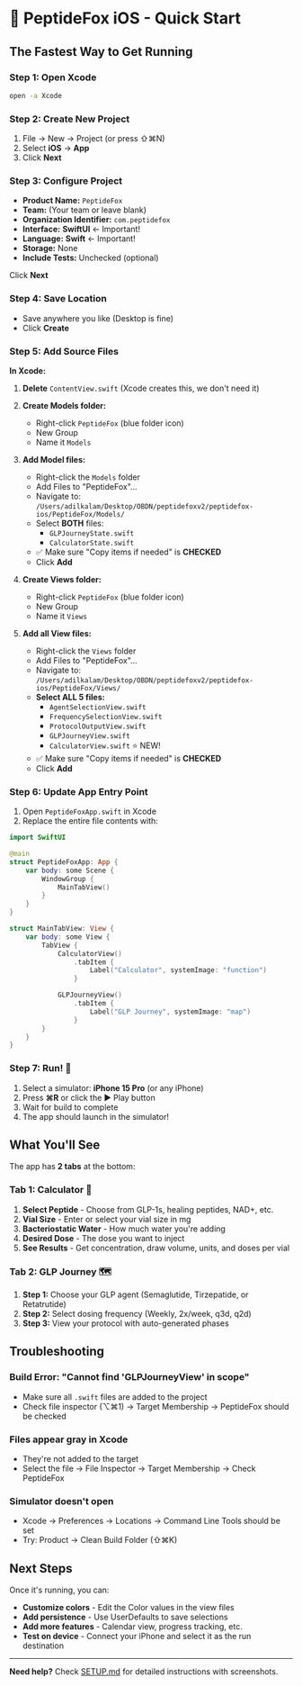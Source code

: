 # 🚀 PeptideFox iOS - Quick Start

## The Fastest Way to Get Running

### Step 1: Open Xcode
```bash
open -a Xcode
```

### Step 2: Create New Project
1. File → New → Project (or press ⇧⌘N)
2. Select **iOS** → **App**
3. Click **Next**

### Step 3: Configure Project
- **Product Name:** `PeptideFox`
- **Team:** (Your team or leave blank)
- **Organization Identifier:** `com.peptidefox`
- **Interface:** **SwiftUI** ← Important!
- **Language:** **Swift** ← Important!
- **Storage:** None
- **Include Tests:** Unchecked (optional)

Click **Next**

### Step 4: Save Location
- Save anywhere you like (Desktop is fine)
- Click **Create**

### Step 5: Add Source Files

**In Xcode:**

1. **Delete** `ContentView.swift` (Xcode creates this, we don't need it)

2. **Create Models folder:**
   - Right-click `PeptideFox` (blue folder icon)
   - New Group
   - Name it `Models`

3. **Add Model files:**
   - Right-click the `Models` folder
   - Add Files to "PeptideFox"...
   - Navigate to: `/Users/adilkalam/Desktop/OBDN/peptidefoxv2/peptidefox-ios/PeptideFox/Models/`
   - Select **BOTH** files:
     - `GLPJourneyState.swift`
     - `CalculatorState.swift`
   - ✅ Make sure "Copy items if needed" is **CHECKED**
   - Click **Add**

4. **Create Views folder:**
   - Right-click `PeptideFox` (blue folder icon)
   - New Group
   - Name it `Views`

5. **Add all View files:**
   - Right-click the `Views` folder
   - Add Files to "PeptideFox"...
   - Navigate to: `/Users/adilkalam/Desktop/OBDN/peptidefoxv2/peptidefox-ios/PeptideFox/Views/`
   - **Select ALL 5 files:**
     - `AgentSelectionView.swift`
     - `FrequencySelectionView.swift`
     - `ProtocolOutputView.swift`
     - `GLPJourneyView.swift`
     - `CalculatorView.swift` ⭐ NEW!
   - ✅ Make sure "Copy items if needed" is **CHECKED**
   - Click **Add**

### Step 6: Update App Entry Point

1. Open `PeptideFoxApp.swift` in Xcode
2. Replace the entire file contents with:

```swift
import SwiftUI

@main
struct PeptideFoxApp: App {
    var body: some Scene {
        WindowGroup {
            MainTabView()
        }
    }
}

struct MainTabView: View {
    var body: some View {
        TabView {
            CalculatorView()
                .tabItem {
                    Label("Calculator", systemImage: "function")
                }

            GLPJourneyView()
                .tabItem {
                    Label("GLP Journey", systemImage: "map")
                }
        }
    }
}
```

### Step 7: Run! 🎉

1. Select a simulator: **iPhone 15 Pro** (or any iPhone)
2. Press **⌘R** or click the ▶️ Play button
3. Wait for build to complete
4. The app should launch in the simulator!

## What You'll See

The app has **2 tabs** at the bottom:

### Tab 1: Calculator 🧮
1. **Select Peptide** - Choose from GLP-1s, healing peptides, NAD+, etc.
2. **Vial Size** - Enter or select your vial size in mg
3. **Bacteriostatic Water** - How much water you're adding
4. **Desired Dose** - The dose you want to inject
5. **See Results** - Get concentration, draw volume, units, and doses per vial

### Tab 2: GLP Journey 🗺️
1. **Step 1:** Choose your GLP agent (Semaglutide, Tirzepatide, or Retatrutide)
2. **Step 2:** Select dosing frequency (Weekly, 2x/week, q3d, q2d)
3. **Step 3:** View your protocol with auto-generated phases

## Troubleshooting

### Build Error: "Cannot find 'GLPJourneyView' in scope"
- Make sure all `.swift` files are added to the project
- Check file inspector (⌥⌘1) → Target Membership → PeptideFox should be checked

### Files appear gray in Xcode
- They're not added to the target
- Select the file → File Inspector → Target Membership → Check PeptideFox

### Simulator doesn't open
- Xcode → Preferences → Locations → Command Line Tools should be set
- Try: Product → Clean Build Folder (⇧⌘K)

## Next Steps

Once it's running, you can:
- **Customize colors** - Edit the Color values in the view files
- **Add persistence** - Use UserDefaults to save selections
- **Add more features** - Calendar view, progress tracking, etc.
- **Test on device** - Connect your iPhone and select it as the run destination

---

**Need help?** Check [SETUP.md](SETUP.md) for detailed instructions with screenshots.
